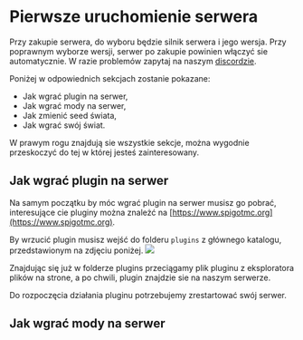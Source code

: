 # Pierwsze uruchomienie serwera

Przy zakupie serwera, do wyboru będzie silnik serwera i jego wersja. Przy poprawnym wyborze wersji, serwer po zakupie powinien włączyć sie automatycznie. W razie problemów zapytaj na naszym [discordzie](https://discord.gg/XNHmCUK2uQ).<br />

Poniżej w odpowiednich sekcjach zostanie pokazane: <br />
* Jak wgrać plugin na serwer,
* Jak wgrać mody na serwer,
* Jak zmienić seed świata,
* Jak wgrać swój świat.

W prawym rogu znajdują sie wszystkie sekcje, można wygodnie przeskoczyć do tej w której jesteś zainteresowany.

## Jak wgrać plugin na serwer

Na samym początku by móc wgrać plugin na serwer musisz go pobrać, interesujące cie pluginy można znależć na [https://www.spigotmc.org](https://www.spigotmc.org). <br />

By wrzucić plugin musisz wejść do folderu `plugins` z głównego katalogu, przedstawionym na zdjęciu poniżej. ![](/img/start/mainfolder.png)

Znajdując się już w folderze plugins przeciągamy plik pluginu z eksploratora plików na strone, a po chwili, plugin znajdzie sie na naszym serwerze.

Do rozpoczęcia działania pluginu potrzebujemy zrestartować swój serwer.


## Jak wgrać mody na serwer
